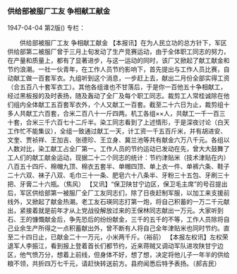 ### 供给部被服厂工友  争相献工献金

1947-04-04
第2版()
专栏：

　　供给部被服厂工友
    争相献工献金
    【本报讯】在为人民立功的总方针下，军区供给部第二被服厂曾于三月上旬发动了生产竞赛运动，由于全体职工同志的努力，在产量和质量上，都有了显著进步，与这一运动的同时，该厂又掀起了献工献金和节约浪潮。一社一伙青年，在工作人员节约影响下，首先提出与工作人员比赛，自动献工做一百套军衣。九组听到这个消息，一步赶上去，献出二月份全部实得工资（合五百八十套军衣工）。其他各组谁也不甘落后，于是你一百他五十争相献工，经过黑板报的及时表扬，随及轰动了全厂及每个职工同志。裁剪工人常桂诚除在他们组内全体献工五百套军衣外，个人又献工一百套。截至二十六日为止，裁剪组十多人共献工六百套，合米二百八十一斤四两。机工各组××人，共献工一千一百三十套，合米三千六百七十二斤半。染工同志看到了上述情形，于是深夜讨论（白天工作忙不能集议），全组一致通过献工一天，计工资一千五百斤米，并有胡进安、文奎、贾祯祥、王加吉、张德珍、王立身、冀兰池等共有献金六万八千元。各组以人数对比，染工献工占全厂第一。工作人员的节约运动已发动在先，曾大大鼓舞了工人们的献工献金运动，现据二十二个同志的统计：节约津贴米（技术津贴在内）八百五十四斤、棉帽九顶、棉衣五套半、单帽四顶、单上衣一件、单裤六条、鞋子二十六双、袜子八双、毛巾三十一条、肥皂六十八条半、牙粉三十五包、牙刷三十把、牙膏二十六瓶。（焦风）
    【又讯】“保卫陕甘宁边区，保卫毛主席”的号召提出后，军区供给部第一被服厂全厂工友同志们，除了日夜赶制军服，以加工来支援前线外，又掀起了献金热潮。老工友石瑛同志打第一炮，将自己积蓄的一万二千元献出，紧接着就是前年才从上党战役解放过来的王保林同志献出一万元。大家听到石、王的慷慨献金后，争先恐后的纷纷献金，三千的五千的不等，工作人员除将自己业余生产所得之一点积蓄献出外，曾不断有人将自己全年津贴米也同时节约。直至二十四日止，已献金二十一万元，小米两千斤。（裕前）
    【本报左权讯】左权荣退军人李振江，看到报上登着首长们都节约，近来蒋贼又调动军队进攻陕甘宁边区，他气愤万分，想着上前线，但身体不好，想了想，决定将他儿子一年半的供给粮不领，共折四万七千元，请赶快转送前方。县府闻悉后特予表扬。（郝吉民）
